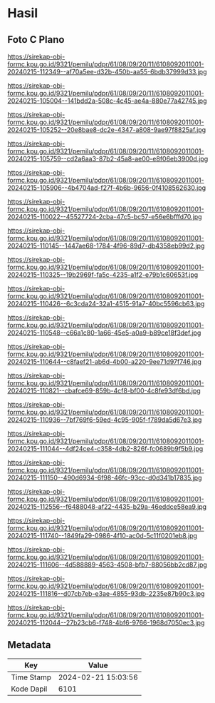 # Hasil

## Foto C Plano

https://sirekap-obj-formc.kpu.go.id/9321/pemilu/pdpr/61/08/09/20/11/6108092011001-20240215-112349--af70a5ee-d32b-450b-aa55-6bdb37999d33.jpg

https://sirekap-obj-formc.kpu.go.id/9321/pemilu/pdpr/61/08/09/20/11/6108092011001-20240215-105004--141bdd2a-508c-4c45-ae4a-880e77a42745.jpg

https://sirekap-obj-formc.kpu.go.id/9321/pemilu/pdpr/61/08/09/20/11/6108092011001-20240215-105252--20e8bae8-dc2e-4347-a808-9ae97f8825af.jpg

https://sirekap-obj-formc.kpu.go.id/9321/pemilu/pdpr/61/08/09/20/11/6108092011001-20240215-105759--cd2a6aa3-87b2-45a8-ae00-e8f06eb3900d.jpg

https://sirekap-obj-formc.kpu.go.id/9321/pemilu/pdpr/61/08/09/20/11/6108092011001-20240215-105906--4b4704ad-f27f-4b6b-9656-0f4108562630.jpg

https://sirekap-obj-formc.kpu.go.id/9321/pemilu/pdpr/61/08/09/20/11/6108092011001-20240215-110022--45527724-2cba-47c5-bc57-e56e6bfffd70.jpg

https://sirekap-obj-formc.kpu.go.id/9321/pemilu/pdpr/61/08/09/20/11/6108092011001-20240215-110145--1447ae68-1784-4f96-89d7-db4358eb99d2.jpg

https://sirekap-obj-formc.kpu.go.id/9321/pemilu/pdpr/61/08/09/20/11/6108092011001-20240215-110325--19b2969f-fa5c-4235-a1f2-e79b1c60653f.jpg

https://sirekap-obj-formc.kpu.go.id/9321/pemilu/pdpr/61/08/09/20/11/6108092011001-20240215-110426--6c3cda24-32a1-4515-91a7-40bc5596cb63.jpg

https://sirekap-obj-formc.kpu.go.id/9321/pemilu/pdpr/61/08/09/20/11/6108092011001-20240215-110548--c66a1c80-1a66-45e5-a0a9-b89ce18f3def.jpg

https://sirekap-obj-formc.kpu.go.id/9321/pemilu/pdpr/61/08/09/20/11/6108092011001-20240215-110644--c8faef21-ab6d-4b00-a220-9ee71d97f746.jpg

https://sirekap-obj-formc.kpu.go.id/9321/pemilu/pdpr/61/08/09/20/11/6108092011001-20240215-110821--cbafce69-859b-4cf8-bf00-4c8fe93df6bd.jpg

https://sirekap-obj-formc.kpu.go.id/9321/pemilu/pdpr/61/08/09/20/11/6108092011001-20240215-110936--7bf769f6-59ed-4c95-905f-f789da5d67e3.jpg

https://sirekap-obj-formc.kpu.go.id/9321/pemilu/pdpr/61/08/09/20/11/6108092011001-20240215-111044--4df24ce4-c358-4db2-826f-fc0689b9f5b9.jpg

https://sirekap-obj-formc.kpu.go.id/9321/pemilu/pdpr/61/08/09/20/11/6108092011001-20240215-111150--490d6934-6f98-46fc-93cc-d0d341b17835.jpg

https://sirekap-obj-formc.kpu.go.id/9321/pemilu/pdpr/61/08/09/20/11/6108092011001-20240215-112556--f6488048-af22-4435-b29a-46eddce58ea9.jpg

https://sirekap-obj-formc.kpu.go.id/9321/pemilu/pdpr/61/08/09/20/11/6108092011001-20240215-111740--1849fa29-0986-4f10-ac0d-5c11f0201eb8.jpg

https://sirekap-obj-formc.kpu.go.id/9321/pemilu/pdpr/61/08/09/20/11/6108092011001-20240215-111606--4d588889-4563-4508-bfb7-88056bb2cd87.jpg

https://sirekap-obj-formc.kpu.go.id/9321/pemilu/pdpr/61/08/09/20/11/6108092011001-20240215-111816--d07cb7eb-e3ae-4855-93db-2235e87b90c3.jpg

https://sirekap-obj-formc.kpu.go.id/9321/pemilu/pdpr/61/08/09/20/11/6108092011001-20240215-112044--27b23cb6-f748-4bf6-9766-1968d7050ec3.jpg


## Metadata

| Key        | Value               |
| ---------- | ------------------- |
| Time Stamp | 2024-02-21 15:03:56 |
| Kode Dapil | 6101                |



